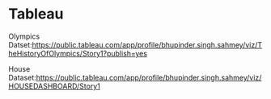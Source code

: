 # Tableau
Olympics Datset:https://public.tableau.com/app/profile/bhupinder.singh.sahmey/viz/TheHistoryOfOlympics/Story1?publish=yes

House Dataset:https://public.tableau.com/app/profile/bhupinder.singh.sahmey/viz/HOUSEDASHBOARD/Story1
